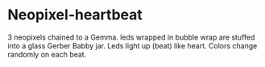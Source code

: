 Neopixel-heartbeat
==================
3 neopixels chained to a Gemma.
leds wrapped in bubble wrap are
stuffed into a glass Gerber Babby jar. 
Leds light up (beat) like heart.
Colors change randomly on each beat.
